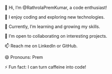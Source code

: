 👋 Hi, I’m @RathrolaPremKumar, a code enthusiast!

👀 I enjoy coding and exploring new technologies.

🌱 Currently, I’m learning and growing my skills.

💞️ I’m open to collaborating on interesting projects.

📫 Reach me on LinkedIn or GitHub.

😄 Pronouns: Prem

⚡ Fun fact: I can turn caffeine into code!

<!---
RathrolaPremKumar/RathrolaPremKumar is a ✨ special ✨ repository because its `README.md` (this file) appears on your GitHub profile.
You can click the Preview link to take a look at your changes.
--->
